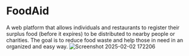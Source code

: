 ﻿# FoodAid
A web platform that allows individuals and restaurants to register their surplus food (before it expires) to be distributed to nearby people or charities. The goal is to reduce food waste and help those in need in an organized and easy way.
![Screenshot 2025-02-02 172206](https://github.com/user-attachments/assets/b12ac03b-c1ec-4b33-9e43-2a5357ab833a)

